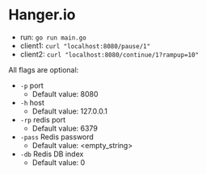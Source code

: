# Hanger.io

- run: `go run main.go`
- client1: `curl "localhost:8080/pause/1"`
- client2: `curl "localhost:8080/continue/1?rampup=10"`

All flags are optional:
- `-p` port
  - Default value: 8080
- `-h` host
  - Default value: 127.0.0.1
- `-rp` redis port
  - Default value: 6379
- `-pass` Redis password
  - Default value: <empty_string>
- `-db` Redis DB index
  - Default value: 0